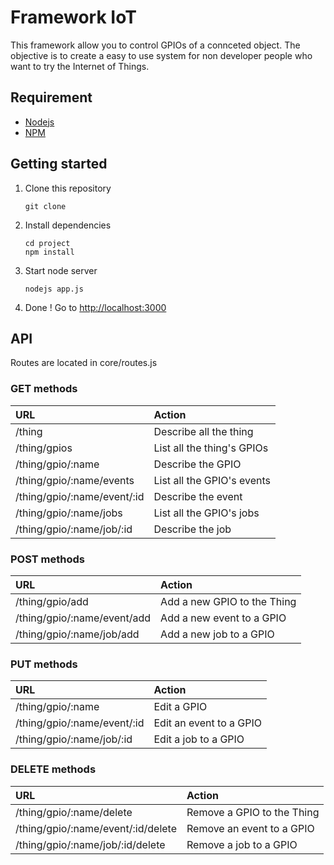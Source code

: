 # Framework IoT
This framework allow you to control GPIOs of a connceted object. The objective is to create a easy to use system for non developer people who want to try the Internet of Things.

## Requirement
- [Nodejs](https://nodejs.org/)
- [NPM](https://www.npmjs.com/)

## Getting started
1.	Clone this repository
	`````
	git clone 
	`````

2.	Install dependencies
	`````
	cd project
	npm install
	`````

3.	Start node server
	`````
	nodejs app.js
	`````

4.	Done ! Go to [http://localhost:3000](http://localhost:3000)

## API

Routes are located in core/routes.js

### GET methods
| URL								| Action						|
| :-------------------------------- | :---------------------------- |
| /thing							| Describe all the thing 		|
| /thing/gpios 						| List all the thing's GPIOs 	|
| /thing/gpio/:name 				| Describe the GPIO 			|
| /thing/gpio/:name/events 			| List all the GPIO's events 	|
| /thing/gpio/:name/event/:id 		| Describe the event 			|
| /thing/gpio/:name/jobs 			| List all the GPIO's jobs 		|
| /thing/gpio/:name/job/:id 		| Describe the job 				|

### POST methods
| URL								| Action						|
| :-------------------------------- | :---------------------------- |
| /thing/gpio/add					| Add a new GPIO to the Thing 	|
| /thing/gpio/:name/event/add 		| Add a new event to a GPIO 	|
| /thing/gpio/:name/job/add 		| Add a new job to a GPIO 		|

### PUT methods
| URL								| Action						|
| :-------------------------------- | :---------------------------- |
| /thing/gpio/:name 				| Edit a GPIO 					|
| /thing/gpio/:name/event/:id 		| Edit an event to a GPIO 		|
| /thing/gpio/:name/job/:id 		| Edit a job to a GPIO 			|

### DELETE methods
| URL									| Action						|
| :------------------------------------ | :---------------------------- |
| /thing/gpio/:name/delete				| Remove a GPIO to the Thing 	|
| /thing/gpio/:name/event/:id/delete 	| Remove an event to a GPIO 	|
| /thing/gpio/:name/job/:id/delete 		| Remove a job to a GPIO 		|